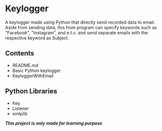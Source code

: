 # Keylogger
A keylogger made using Python that directly send recorded data to email. Aside from sending data, this from program can specify keywords such as "Facebook", "Instagram", and e.t.c. and send separate emails with the respective keyword as Subject.

## Contents
- README.md
- Basic Python keylogger
- KeyloggerWithEmail


## Python Libraries
- Key
- Listener
- smtplib

**_This project is only made for learning purpose_**
